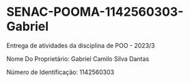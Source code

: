 # SENAC-POOMA-1142560303-Gabriel

Entrega de atividades da disciplina de POO - 2023/3

Nome Do Proprietário: Gabriel Camilo Silva Dantas

Número de Identificação: 1142560303
